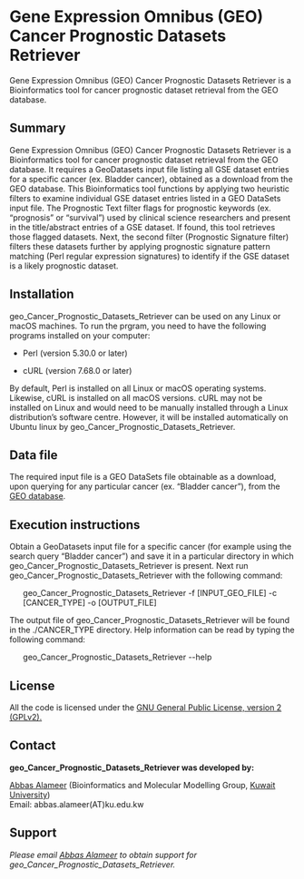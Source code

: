 # Gene Expression Omnibus (GEO) Cancer Prognostic Datasets Retriever
Gene Expression Omnibus (GEO) Cancer Prognostic Datasets Retriever is a Bioinformatics tool for cancer prognostic dataset retrieval from the GEO database.

## Summary
Gene Expression Omnibus (GEO) Cancer Prognostic Datasets Retriever is a Bioinformatics tool for cancer prognostic dataset retrieval from the GEO database. It requires a GeoDatasets input file listing all GSE dataset entries for a specific cancer (ex. Bladder cancer), obtained as a download from the GEO database. This Bioinformatics tool functions by applying two heuristic filters to examine individual GSE dataset entries listed in a GEO DataSets input file. The Prognostic Text filter flags for prognostic keywords (ex. “prognosis” or “survival”) used by clinical science researchers and present in the title/abstract entries of a GSE dataset. If found, this tool retrieves those flagged datasets. Next, the second filter (Prognostic Signature filter) filters these datasets further by applying prognostic signature pattern matching (Perl regular expression signatures) to identify if the GSE dataset is a likely prognostic dataset. 

## Installation
geo_Cancer_Prognostic_Datasets_Retriever can be used on any Linux or macOS machines. To run the prgram, you need to have the following programs installed on your computer:

<p><ul><li>Perl (version 5.30.0 or later)</li></ul></p>
<p><ul><li>cURL (version 7.68.0 or later)</li></ul></p>
By default, Perl is installed on all Linux or macOS operating systems. Likewise, cURL is installed on all macOS versions. cURL may not be installed on Linux and would need to be manually installed through a Linux distribution’s software centre. However, it will be installed automatically on Ubuntu linux by geo_Cancer_Prognostic_Datasets_Retriever.

## Data file
The required input file is a GEO DataSets file obtainable as a download, upon querying for any particular cancer (ex. “Bladder cancer”), from the <a href="https://www.ncbi.nlm.nih.gov/geo/">GEO database</a>. 

## Execution instructions
Obtain a GeoDatasets input file for a specific cancer (for example using the search query “Bladder cancer”) and save it in a particular directory in which geo_Cancer_Prognostic_Datasets_Retriever is present. Next run geo_Cancer_Prognostic_Datasets_Retriever with the following command:

<p><ul>geo_Cancer_Prognostic_Datasets_Retriever -f [INPUT_GEO_FILE] -c [CANCER_TYPE] -o [OUTPUT_FILE]</ul></p>

The output file of geo_Cancer_Prognostic_Datasets_Retriever will be found in the ./CANCER_TYPE directory. Help information can be read by typing the following command:  

<p><ul>geo_Cancer_Prognostic_Datasets_Retriever --help</ul></p>

## License
All the code is licensed under the <a href="http://www.gnu.org/licenses/gpl-2.0-standalone.html">GNU General Public License, version 2 (GPLv2).</a> 

## Contact
<b>geo_Cancer_Prognostic_Datasets_Retriever was developed by:</b><br>
<p>
<a href="http://kuweb.ku.edu.kw/biosc/People/AcademicStaff/Dr.AbbasAlameer/index.htm">Abbas Alameer</a> (Bioinformatics and Molecular Modelling Group, <a href="http://kuweb.ku.edu.kw/ku/index.htm">Kuwait University</a>)<br>
Email: abbas.alameer(AT)ku.edu.kw
</p>

## Support
<address>Please email <a href="mailto:abbas.alameer@ku.edu.kw">Abbas Alameer</a> to obtain support for geo_Cancer_Prognostic_Datasets_Retriever.</address>
